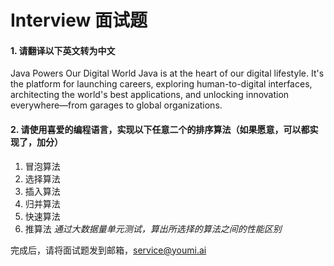 # Interview 面试题

#### 1. 请翻译以下英文转为中文
Java Powers Our Digital World
Java is at the heart of our digital lifestyle. It's the platform for launching careers, exploring human-to-digital interfaces, architecting the world's best applications, and unlocking innovation everywhere—from garages to global organizations.



#### 2. 请使用喜爱的编程语言，实现以下任意二个的排序算法（如果愿意，可以都实现了，加分）
1. 冒泡算法
2. 选择算法
3. 插入算法
4. 归并算法
5. 快速算法
6. 推算法
*通过大数据量单元测试，算出所选择的算法之间的性能区别*

完成后，请将面试题发到邮箱，service@youmi.ai 

